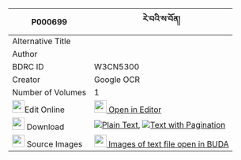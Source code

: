 |P000699|རེ་བའི་ས་བོན། 
| --- | --- 
|Alternative Title |
|Author | 
|BDRC ID | W3CN5300
|Creator | Google OCR
|Number of Volumes| 1
|<img width="25" src="https://img.icons8.com/color/25/000000/edit-property.png">Edit Online| [<img width="25" src="https://avatars.githubusercontent.com/u/45091458?s=200&v=4"> Open in Editor](http://editor.openpecha.org/P000699)
|<img width="25" src="https://img.icons8.com/fluent/48/000000/download-2.png"/>  Download | [![](https://img.icons8.com/color/20/000000/txt.png)Plain Text](https://github.com/Openpecha/P000699/releases/download/v1/rewa_i_sabon_plain_P000699.zip), [![](https://img.icons8.com/color/20/000000/txt.png)Text with Pagination](https://github.com/Openpecha/P000699/releases/download/v1/rewa_i_sabon_pages_P000699.zip)
|<img width="25" src="https://img.icons8.com/plasticine/100/000000/pictures-folder.png"/>  Source Images | [<img width="25" src="https://library.bdrc.io/icons/BUDA-small.svg"> Images of text file open in BUDA](https://library.bdrc.io/show/bdr:W3CN5300)